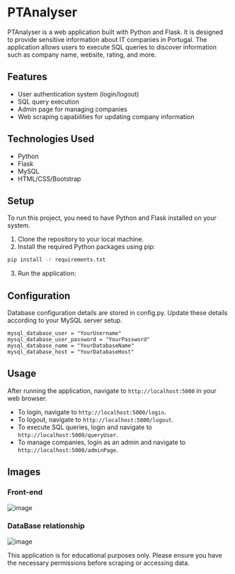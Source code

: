 # PTAnalyser

PTAnalyser is a web application built with Python and Flask. It is designed to provide sensitive information about IT companies in Portugal. The application allows users to execute SQL queries to discover information such as company name, website, rating, and more.

## Features

- User authentication system (login/logout)
- SQL query execution
- Admin page for managing companies
- Web scraping capabilities for updating company information

## Technologies Used

- Python
- Flask
- MySQL
- HTML/CSS/Bootstrap

## Setup

To run this project, you need to have Python and Flask installed on your system. 

1. Clone the repository to your local machine.
2. Install the required Python packages using pip:

```bash
pip install -r requirements.txt
```

3. Run the application:

## Configuration
Database configuration details are stored in config.py. Update these details according to your MySQL server setup.

```commandline
mysql_database_user = "YourUsername"
mysql_database_user_password = "YourPassword"
mysql_database_name = "YourDatabaseName"
mysql_database_host = "YourDatabaseHost"
```

## Usage

After running the application, navigate to `http://localhost:5000` in your web browser.

- To login, navigate to `http://localhost:5000/login`.
- To logout, navigate to `http://localhost:5000/logout`.
- To execute SQL queries, login and navigate to `http://localhost:5000/queryUser`.
- To manage companies, login as an admin and navigate to `http://localhost:5000/adminPage`.

## Images

### Front-end
![image](https://github.com/user-attachments/assets/bb91a6a6-ffed-48b1-81df-f2f620e268f1)

### DataBase relationship
![image](https://github.com/user-attachments/assets/1ed9252f-62f9-48e0-b102-28fe1e1f835d)





This application is for educational purposes only. Please ensure you have the necessary permissions before scraping or accessing data.
